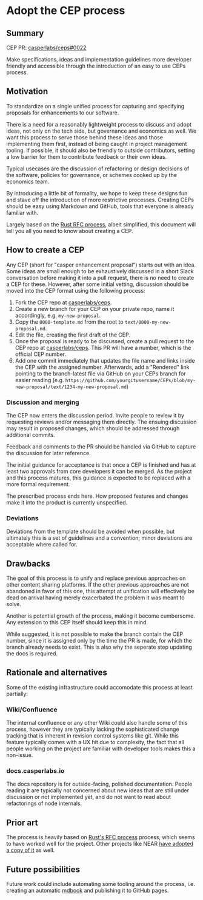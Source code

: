 # Adopt the CEP process

## Summary

[summary]: #summary

CEP PR: [casperlabs/ceps#0022](https://github.com/casperlabs/ceps/pull/0001)

Make specifications, ideas and implementation guidelines more developer friendly and accessible through the introduction of an easy to use CEPs process.

## Motivation

[motivation]: #motivation

To standardize on a single unified process for capturing and specifying proposals for enhancements to our software.

There is a need for a reasonably lightweight process to discuss and adopt ideas, not only on the tech side, but governance and economics as well. We want this process to serve those behind these ideas and those implementing them first, instead of being caught in project management tooling. If possible, it should also be friendly to outside contributors, setting a low barrier for them to contribute feedback or their own ideas.

Typical usecases are the discussion of refactoring or design decisions of the software, policies for governance, or schemes cooked up by the economics team.

By introducing a little bit of formality, we hope to keep these designs fun and stave off the introduction of more restrictive processes. Creating CEPs should be easy using Markdown and GitHub, tools that everyone is already familiar with.

Largely based on the [Rust RFC process](https://github.com/rust-lang/rfcs), albeit simplified, this document will tell you all you need to know about creating a CEP.

## How to create a CEP

[guide-level-explanation]: #guide-level-explanation

Any CEP (short for "casper enhancement proposal") starts out with an idea. Some ideas are small enough to be exhaustively discussed in a short Slack conversation before making it into a pull request, there is no need to create a CEP for these. However, after some initial vetting, discussion should be moved into the CEP format using the following process:

1. Fork the CEP repo at [casperlabs/ceps](https://github.com/casperlabs/ceps).
2. Create a new branch for your CEP on your private repo, name it accordingly, e.g. `my-new-proposal`.
3. Copy the `0000-template.md` from the root to `text/0000-my-new-proposal.md`.
4. Edit the file, creating the first draft of the CEP.
5. Once the proposal is ready to be discussed, create a pull request to the CEP repo at [casperlabs/ceps](https://github.com/casperlabs/ceps). This PR will have a number, which is the official CEP number.
6. Add one commit immediately that updates the file name and links inside the CEP with the assigned number. Afterwards, add a "Rendered" link pointing to the branch-latest file via GitHub on your CEPs branch for easier reading (e.g. `https://github.com/yourgitusername/CEPs/blob/my-new-proposal/text/1234-my-new-proposal.md`)

### Discussion and merging

The CEP now enters the discussion period. Invite people to review it by requesting reviews and/or messaging them directly. The ensuing discussion may result in proposed changes, which should be addressed through additional commits.

Feedback and comments to the PR should be handled via GitHub to capture the discussion for later reference.

The initial guidance for acceptance is that once a CEP is finished and has at least two approvals from core developers it can be merged. As the project and this process matures, this guidance is expected to be replaced with a more formal requirement.

The prescribed process ends here. How proposed features and changes make it into the product is currently unspecified.

### Deviations

Deviations from the template should be avoided when possible, but ultimately this is a set of guidelines and a convention; minor deviations are acceptable where called for.

## Drawbacks

[drawbacks]: #drawbacks

The goal of this process is to unify and replace previous approaches on other content sharing platforms. If the other previous approaches are not abandoned in favor of this one, this attempt at unification will effectively be dead on arrival having merely exacerbated the problem it was meant to solve.

Another is potential growth of the process, making it become cumbersome. Any extension to this CEP itself should keep this in mind.

While suggested, it is not possible to make the branch contain the CEP number, since it is assigned only by the time the PR is made, for which the branch already needs to exist. This is also why the seperate step updating the docs is required.

## Rationale and alternatives

[rationale-and-alternatives]: #rationale-and-alternatives

Some of the existing infrastructure could accomodate this process at least partially:

### Wiki/Confluence

The internal confluence or any other Wiki could also handle some of this process, however they are typically lacking the sophisticated change tracking that is inherent in revision control systems like git. While this feature typically comes with a UX hit due to complexity, the fact that all people working on the project are familiar with developer tools makes this a non-issue.

### docs.casperlabs.io

The docs repository is for outside-facing, polished documentation. People reading it are typically not concerned about new ideas that are still under discussion or not implemented yet, and do not want to read about refactorings of node internals.

## Prior art

[prior-art]: #prior-art

The process is heavily based on [Rust's RFC process](https://github.com/rust-lang/rfcs) process, which seems to have worked well for the project. Other projects like NEAR [have adopted a copy of it](https://github.com/nearprotocol/NEPs/) as well.

## Future possibilities

[future-possibilities]: #future-possibilities

Future work could include automating some tooling around the process, i.e. creating an automatic [mdbook](https://github.com/rust-lang/mdBook) and publishing it to GitHub pages.
